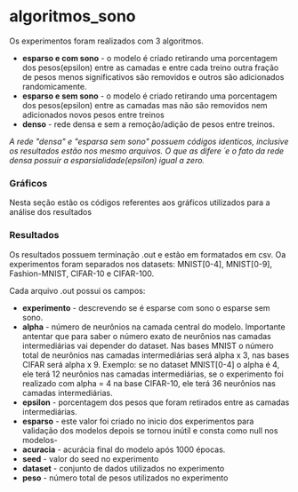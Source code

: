 # algoritmos_sono
Os experimentos foram realizados com 3 algoritmos.
- **esparso e com sono** - o modelo é criado retirando uma porcentagem dos pesos(epsilon) entre as camadas e entre cada treino outra fração de pesos menos significativos são removidos e outros são adicionados randomicamente.
- **esparso e sem sono** - o modelo é criado retirando uma porcentagem dos pesos(epsilon) entre as camadas mas não são removidos nem adicionados novos pesos entre treinos
- **denso** - rede densa e sem a remoção/adição de pesos entre treinos.

_A rede "densa" e "esparsa sem sono" possuem códigos identicos, inclusive os resultados estão nos mesmo arquivos. O que as difere ´e o fato da rede densa possuir a esparsialidade(epsilon) igual a zero._

### Gráficos
Nesta seção estão os códigos referentes aos gráficos utilizados para a análise dos resultados

### Resultados
Os resultados possuem terminação .out e estão em formatados em csv. Oa experimentos foram separados nos datasets: MNIST[0-4], MNIST[0-9], Fashion-MNIST, CIFAR-10 e CIFAR-100.

Cada arquivo .out possui os campos:

- **experimento** - descrevendo se é esparse com sono o esparse sem sono.
- **alpha** - número de neurônios na camada central do modelo. Importante antentar que para saber o número exato de neurônios nas camadas intermediárias vai depender do dataset. Nas bases MNIST o número total de neurônios nas camadas intermediárias será alpha x 3, nas bases CIFAR será alpha x 9. Exemplo: se no dataset MNIST[0-4] o alpha é 4, ele terá 12 neurônios nas camadas intermediárias, se o experimento foi realizado com alpha = 4 na base CIFAR-10, ele terá 36 neurônios nas camadas intermediárias.
- **epsilon** - porcentagem dos pesos que foram retirados entre as camadas intermediárias.
- **esparso** - este valor foi criado no inicio dos experimentos para validação dos modelos depois se tornou inútil e consta como null nos modelos- 
- **acuracia** - acurácia final do modelo após 1000 épocas.
- **seed** - valor do seed no experimento
- **dataset** - conjunto de dados utilizados no experimento
- **peso** - número total de pesos utilizados no experimento

